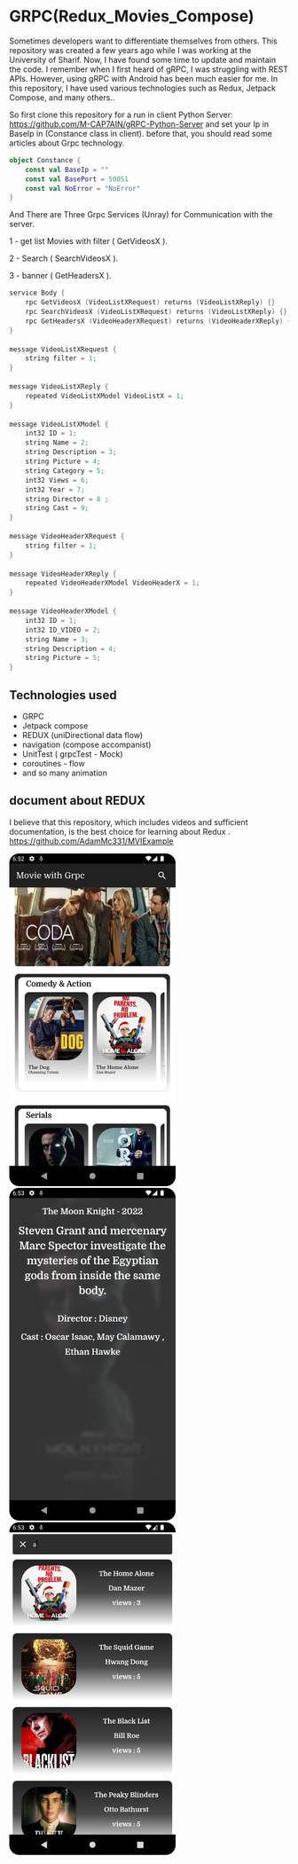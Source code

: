# GRPC(Redux_Movies_Compose)

Sometimes developers want to differentiate themselves from others. This repository was created a few years ago while I was working at the University of Sharif. Now, I have found some time to update and maintain the code. I remember when I first heard of gRPC, I was struggling with REST APIs. However, using gRPC with Android has been much easier for me. In this repository, I have used various technologies such as Redux, Jetpack Compose, and many others..

So first clone this repository for a run in client Python
Server: https://github.com/M-CAP7AIN/gRPC-Python-Server and set your Ip in BaseIp in (Constance
class in client). before that, you should read some articles about Grpc technology.

```kotlin
object Constance {
    const val BaseIp = ""
    const val BasePort = 50051
    const val NoError = "NoError"
}
```

And There are Three Grpc Services (Unray) for Communication with the server.

1 - get list Movies with filter ( GetVideosX ).

2 - Search ( SearchVideosX ).

3 - banner ( GetHeadersX ).

```kotlin
service Body {
    rpc GetVideosX (VideoListXRequest) returns (VideoListXReply) {}
    rpc SearchVideosX (VideoListXRequest) returns (VideoListXReply) {}
    rpc GetHeadersX (VideoHeaderXRequest) returns (VideoHeaderXReply) {}
}

message VideoListXRequest {
    string filter = 1;
}

message VideoListXReply {
    repeated VideoListXModel VideoListX = 1;
}

message VideoListXModel {
    int32 ID = 1;
    string Name = 2;
    string Description = 3;
    string Picture = 4;
    string Category = 5;
    int32 Views = 6;
    int32 Year = 7;
    string Director = 8 ;
    string Cast = 9;
}

message VideoHeaderXRequest {
    string filter = 1;
}

message VideoHeaderXReply {
    repeated VideoHeaderXModel VideoHeaderX = 1;
}

message VideoHeaderXModel {
    int32 ID = 1;
    int32 ID_VIDEO = 2;
    string Name = 3;
    string Description = 4;
    string Picture = 5;
}
```

## Technologies used

+ GRPC
+ Jetpack compose
+ REDUX (uniDirectional data flow)
+ navigation (compose accompanist)
+ UnitTest ( grpcTest - Mock)
+ coroutines - flow
+ and so many animation

## document about REDUX

I believe that this repository, which includes videos and sufficient documentation, is the best choice for learning about Redux . https://github.com/AdamMc331/MVIExample

<img src="/images/main_page.png" width="300">  <img src="/images/detail_page.png" width="300"> <img src="/images/search_page.png" width="300">











 
